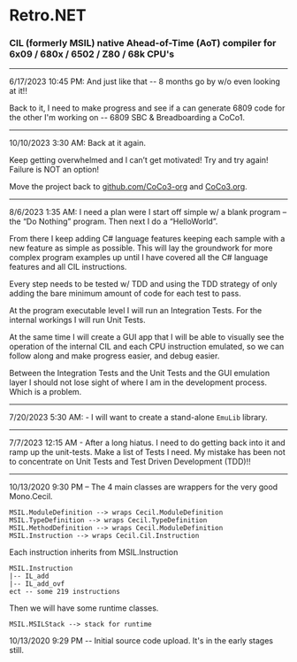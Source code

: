 # Retro.NET
### CIL (formerly MSIL) native Ahead-of-Time (AoT) compiler for 6x09 / 680x / 6502 / Z80 / 68k CPU's

---

6/17/2023 10:45 PM: And just like that -- 8 months go by w/o even looking at it!!

Back to it, I need to make progress and see if a can generate 6809 code for the other I'm working on -- 6809 SBC & Breadboarding a CoCo1. 

---

10/10/2023 3:30 AM: Back at it again. 

Keep getting overwhelmed and I can’t get motivated! Try and try again! Failure is NOT an option!

Move the project back to [github.com/CoCo3-org](https://github.com/CoCo3-org/Retro.NET) and [CoCo3.org](https://coco3.org/retro-net/). 

---

8/6/2023 1:35 AM: I need a plan were I start off simple w/ a blank program – the “Do Nothing” program.  Then next I do a “HelloWorld”. 

From there I keep adding C# language features keeping each sample with a new feature as simple as possible. This will lay the groundwork for more complex program examples up until I have covered all the C# language features and all CIL instructions. 

Every step needs to be tested w/ TDD and using the TDD strategy of only adding the bare minimum amount of code for each test to pass.  

At the program executable level I will run an Integration Tests. For the internal workings I will run Unit Tests. 

At the same time I will create a GUI app that I will be able to visually see the operation of the internal CIL and each CPU instruction emulated, so we can follow along and make progress easier, and debug easier.  

Between the Integration Tests and the Unit Tests and the GUI emulation layer I should not lose sight of where I am in the development process. Which is a problem.

---

7/20/2023 5:30 AM: - I will want to create a stand-alone `EmuLib` library.   

---

7/7/2023 12:15 AM - After a long hiatus. I need to do getting back into it and ramp up the unit-tests. Make a list of Tests I need. My mistake has been not to concentrate on Unit Tests and Test Driven Development (TDD)!!

---

10/13/2020 9:30 PM – The 4 main classes are wrappers for the very good Mono.Cecil.

```
MSIL.ModuleDefinition --> wraps Cecil.ModuleDefinition
MSIL.TypeDefinition --> wraps Cecil.TypeDefinition
MSIL.MethodDefinition --> wraps Cecil.ModuleDefinition
MSIL.Instruction --> wraps Cecil.Cil.Instruction
```
Each instruction inherits from MSIL.Instruction
```
MSIL.Instruction
|-- IL_add
|-- IL_add_ovf
ect -- some 219 instructions 
```
Then we will have some runtime classes.
```
MSIL.MSILStack --> stack for runtime
```

10/13/2020 9:29 PM -- Initial source code upload.  It's in the early stages still.
